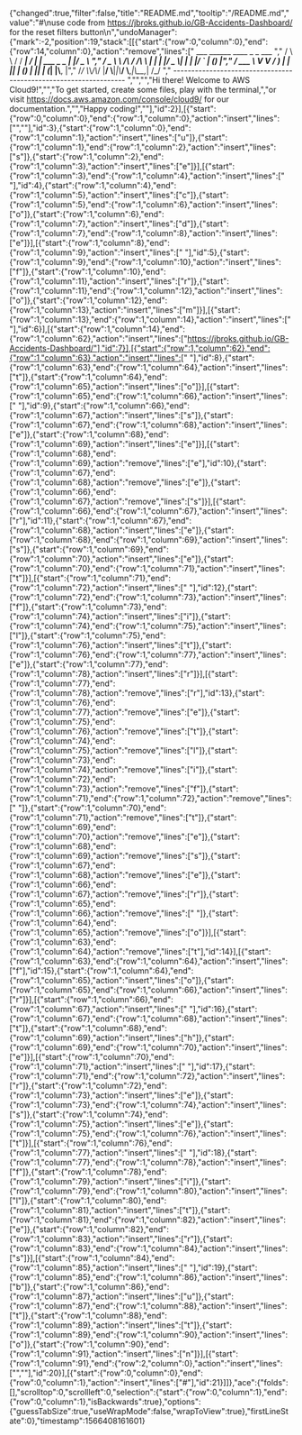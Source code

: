 {"changed":true,"filter":false,"title":"README.md","tooltip":"/README.md","value":"#\nuse code from https://jbroks.github.io/GB-Accidents-Dashboard/ for the reset filters button\n","undoManager":{"mark":-2,"position":19,"stack":[[{"start":{"row":0,"column":0},"end":{"row":14,"column":0},"action":"remove","lines":["         ___        ______     ____ _                 _  ___  ","        / \\ \\      / / ___|   / ___| | ___  _   _  __| |/ _ \\ ","       / _ \\ \\ /\\ / /\\___ \\  | |   | |/ _ \\| | | |/ _` | (_) |","      / ___ \\ V  V /  ___) | | |___| | (_) | |_| | (_| |\\__, |","     /_/   \\_\\_/\\_/  |____/   \\____|_|\\___/ \\__,_|\\__,_|  /_/ "," ----------------------------------------------------------------- ","","","Hi there! Welcome to AWS Cloud9!","","To get started, create some files, play with the terminal,","or visit https://docs.aws.amazon.com/console/cloud9/ for our documentation.","","Happy coding!",""],"id":2}],[{"start":{"row":0,"column":0},"end":{"row":1,"column":0},"action":"insert","lines":["",""],"id":3},{"start":{"row":1,"column":0},"end":{"row":1,"column":1},"action":"insert","lines":["u"]},{"start":{"row":1,"column":1},"end":{"row":1,"column":2},"action":"insert","lines":["s"]},{"start":{"row":1,"column":2},"end":{"row":1,"column":3},"action":"insert","lines":["e"]}],[{"start":{"row":1,"column":3},"end":{"row":1,"column":4},"action":"insert","lines":[" "],"id":4},{"start":{"row":1,"column":4},"end":{"row":1,"column":5},"action":"insert","lines":["c"]},{"start":{"row":1,"column":5},"end":{"row":1,"column":6},"action":"insert","lines":["o"]},{"start":{"row":1,"column":6},"end":{"row":1,"column":7},"action":"insert","lines":["d"]},{"start":{"row":1,"column":7},"end":{"row":1,"column":8},"action":"insert","lines":["e"]}],[{"start":{"row":1,"column":8},"end":{"row":1,"column":9},"action":"insert","lines":[" "],"id":5},{"start":{"row":1,"column":9},"end":{"row":1,"column":10},"action":"insert","lines":["f"]},{"start":{"row":1,"column":10},"end":{"row":1,"column":11},"action":"insert","lines":["r"]},{"start":{"row":1,"column":11},"end":{"row":1,"column":12},"action":"insert","lines":["o"]},{"start":{"row":1,"column":12},"end":{"row":1,"column":13},"action":"insert","lines":["m"]}],[{"start":{"row":1,"column":13},"end":{"row":1,"column":14},"action":"insert","lines":[" "],"id":6}],[{"start":{"row":1,"column":14},"end":{"row":1,"column":62},"action":"insert","lines":["https://jbroks.github.io/GB-Accidents-Dashboard/"],"id":7}],[{"start":{"row":1,"column":62},"end":{"row":1,"column":63},"action":"insert","lines":[" "],"id":8},{"start":{"row":1,"column":63},"end":{"row":1,"column":64},"action":"insert","lines":["t"]},{"start":{"row":1,"column":64},"end":{"row":1,"column":65},"action":"insert","lines":["o"]}],[{"start":{"row":1,"column":65},"end":{"row":1,"column":66},"action":"insert","lines":[" "],"id":9},{"start":{"row":1,"column":66},"end":{"row":1,"column":67},"action":"insert","lines":["s"]},{"start":{"row":1,"column":67},"end":{"row":1,"column":68},"action":"insert","lines":["e"]},{"start":{"row":1,"column":68},"end":{"row":1,"column":69},"action":"insert","lines":["e"]}],[{"start":{"row":1,"column":68},"end":{"row":1,"column":69},"action":"remove","lines":["e"],"id":10},{"start":{"row":1,"column":67},"end":{"row":1,"column":68},"action":"remove","lines":["e"]},{"start":{"row":1,"column":66},"end":{"row":1,"column":67},"action":"remove","lines":["s"]}],[{"start":{"row":1,"column":66},"end":{"row":1,"column":67},"action":"insert","lines":["r"],"id":11},{"start":{"row":1,"column":67},"end":{"row":1,"column":68},"action":"insert","lines":["e"]},{"start":{"row":1,"column":68},"end":{"row":1,"column":69},"action":"insert","lines":["s"]},{"start":{"row":1,"column":69},"end":{"row":1,"column":70},"action":"insert","lines":["e"]},{"start":{"row":1,"column":70},"end":{"row":1,"column":71},"action":"insert","lines":["t"]}],[{"start":{"row":1,"column":71},"end":{"row":1,"column":72},"action":"insert","lines":[" "],"id":12},{"start":{"row":1,"column":72},"end":{"row":1,"column":73},"action":"insert","lines":["f"]},{"start":{"row":1,"column":73},"end":{"row":1,"column":74},"action":"insert","lines":["i"]},{"start":{"row":1,"column":74},"end":{"row":1,"column":75},"action":"insert","lines":["l"]},{"start":{"row":1,"column":75},"end":{"row":1,"column":76},"action":"insert","lines":["t"]},{"start":{"row":1,"column":76},"end":{"row":1,"column":77},"action":"insert","lines":["e"]},{"start":{"row":1,"column":77},"end":{"row":1,"column":78},"action":"insert","lines":["r"]}],[{"start":{"row":1,"column":77},"end":{"row":1,"column":78},"action":"remove","lines":["r"],"id":13},{"start":{"row":1,"column":76},"end":{"row":1,"column":77},"action":"remove","lines":["e"]},{"start":{"row":1,"column":75},"end":{"row":1,"column":76},"action":"remove","lines":["t"]},{"start":{"row":1,"column":74},"end":{"row":1,"column":75},"action":"remove","lines":["l"]},{"start":{"row":1,"column":73},"end":{"row":1,"column":74},"action":"remove","lines":["i"]},{"start":{"row":1,"column":72},"end":{"row":1,"column":73},"action":"remove","lines":["f"]},{"start":{"row":1,"column":71},"end":{"row":1,"column":72},"action":"remove","lines":[" "]},{"start":{"row":1,"column":70},"end":{"row":1,"column":71},"action":"remove","lines":["t"]},{"start":{"row":1,"column":69},"end":{"row":1,"column":70},"action":"remove","lines":["e"]},{"start":{"row":1,"column":68},"end":{"row":1,"column":69},"action":"remove","lines":["s"]},{"start":{"row":1,"column":67},"end":{"row":1,"column":68},"action":"remove","lines":["e"]},{"start":{"row":1,"column":66},"end":{"row":1,"column":67},"action":"remove","lines":["r"]},{"start":{"row":1,"column":65},"end":{"row":1,"column":66},"action":"remove","lines":[" "]},{"start":{"row":1,"column":64},"end":{"row":1,"column":65},"action":"remove","lines":["o"]}],[{"start":{"row":1,"column":63},"end":{"row":1,"column":64},"action":"remove","lines":["t"],"id":14}],[{"start":{"row":1,"column":63},"end":{"row":1,"column":64},"action":"insert","lines":["f"],"id":15},{"start":{"row":1,"column":64},"end":{"row":1,"column":65},"action":"insert","lines":["o"]},{"start":{"row":1,"column":65},"end":{"row":1,"column":66},"action":"insert","lines":["r"]}],[{"start":{"row":1,"column":66},"end":{"row":1,"column":67},"action":"insert","lines":[" "],"id":16},{"start":{"row":1,"column":67},"end":{"row":1,"column":68},"action":"insert","lines":["t"]},{"start":{"row":1,"column":68},"end":{"row":1,"column":69},"action":"insert","lines":["h"]},{"start":{"row":1,"column":69},"end":{"row":1,"column":70},"action":"insert","lines":["e"]}],[{"start":{"row":1,"column":70},"end":{"row":1,"column":71},"action":"insert","lines":[" "],"id":17},{"start":{"row":1,"column":71},"end":{"row":1,"column":72},"action":"insert","lines":["r"]},{"start":{"row":1,"column":72},"end":{"row":1,"column":73},"action":"insert","lines":["e"]},{"start":{"row":1,"column":73},"end":{"row":1,"column":74},"action":"insert","lines":["s"]},{"start":{"row":1,"column":74},"end":{"row":1,"column":75},"action":"insert","lines":["e"]},{"start":{"row":1,"column":75},"end":{"row":1,"column":76},"action":"insert","lines":["t"]}],[{"start":{"row":1,"column":76},"end":{"row":1,"column":77},"action":"insert","lines":[" "],"id":18},{"start":{"row":1,"column":77},"end":{"row":1,"column":78},"action":"insert","lines":["f"]},{"start":{"row":1,"column":78},"end":{"row":1,"column":79},"action":"insert","lines":["i"]},{"start":{"row":1,"column":79},"end":{"row":1,"column":80},"action":"insert","lines":["l"]},{"start":{"row":1,"column":80},"end":{"row":1,"column":81},"action":"insert","lines":["t"]},{"start":{"row":1,"column":81},"end":{"row":1,"column":82},"action":"insert","lines":["e"]},{"start":{"row":1,"column":82},"end":{"row":1,"column":83},"action":"insert","lines":["r"]},{"start":{"row":1,"column":83},"end":{"row":1,"column":84},"action":"insert","lines":["s"]}],[{"start":{"row":1,"column":84},"end":{"row":1,"column":85},"action":"insert","lines":[" "],"id":19},{"start":{"row":1,"column":85},"end":{"row":1,"column":86},"action":"insert","lines":["b"]},{"start":{"row":1,"column":86},"end":{"row":1,"column":87},"action":"insert","lines":["u"]},{"start":{"row":1,"column":87},"end":{"row":1,"column":88},"action":"insert","lines":["t"]},{"start":{"row":1,"column":88},"end":{"row":1,"column":89},"action":"insert","lines":["t"]},{"start":{"row":1,"column":89},"end":{"row":1,"column":90},"action":"insert","lines":["o"]},{"start":{"row":1,"column":90},"end":{"row":1,"column":91},"action":"insert","lines":["n"]}],[{"start":{"row":1,"column":91},"end":{"row":2,"column":0},"action":"insert","lines":["",""],"id":20}],[{"start":{"row":0,"column":0},"end":{"row":0,"column":1},"action":"insert","lines":["#"],"id":21}]]},"ace":{"folds":[],"scrolltop":0,"scrollleft":0,"selection":{"start":{"row":0,"column":1},"end":{"row":0,"column":1},"isBackwards":true},"options":{"guessTabSize":true,"useWrapMode":false,"wrapToView":true},"firstLineState":0},"timestamp":1566408161601}